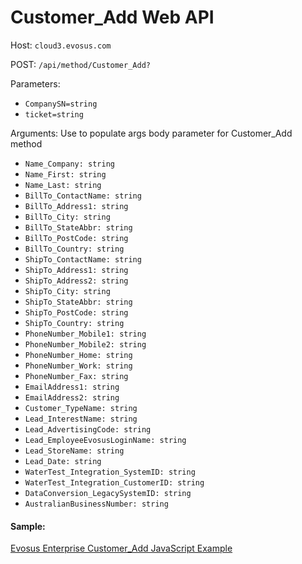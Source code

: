 # Customer_Add Web API
Host: `cloud3.evosus.com`

POST: `/api/method/Customer_Add?`

Parameters:
* `CompanySN=string`
* `ticket=string`

Arguments:
Use to populate args body parameter for Customer_Add method
* `Name_Company: string`
* `Name_First: string`
* `Name_Last: string`
* `BillTo_ContactName: string`
* `BillTo_Address1: string`
* `BillTo_City: string`
* `BillTo_StateAbbr: string`
* `BillTo_PostCode: string`
* `BillTo_Country: string`
* `ShipTo_ContactName: string`
* `ShipTo_Address1: string`
* `ShipTo_Address2: string`
* `ShipTo_City: string`
* `ShipTo_StateAbbr: string`
* `ShipTo_PostCode: string`
* `ShipTo_Country: string`
* `PhoneNumber_Mobile1: string`
* `PhoneNumber_Mobile2: string`
* `PhoneNumber_Home: string`
* `PhoneNumber_Work: string`
* `PhoneNumber_Fax: string`
* `EmailAddress1: string`
* `EmailAddress2: string`
* `Customer_TypeName: string`
* `Lead_InterestName: string`
* `Lead_AdvertisingCode: string`
* `Lead_EmployeeEvosusLoginName: string`
* `Lead_StoreName: string`
* `Lead_Date: string`
* `WaterTest_Integration_SystemID: string`
* `WaterTest_Integration_CustomerID: string`
* `DataConversion_LegacySystemID: string`
* `AustralianBusinessNumber: string`

#### Sample:

[Evosus Enterprise Customer_Add JavaScript Example](https://github.com/evosus/evo-public-gist/blob/master/examples/customer_add-example.js)
